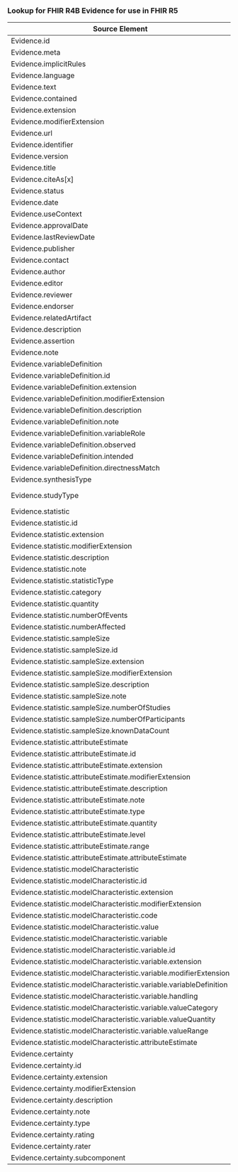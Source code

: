 ### Lookup for FHIR R4B Evidence for use in FHIR R5

| Source Element | Usage | Target |
| -------------- | ----- | ------ |
| Evidence.id | UseElementSameName | Evidence.id |
| Evidence.meta | UseElementSameName | Evidence.meta |
| Evidence.implicitRules | UseElementSameName | Evidence.implicitRules |
| Evidence.language | UseElementSameName | Evidence.language |
| Evidence.text | UseElementSameName | Evidence.text |
| Evidence.contained | UseElementSameName | Evidence.contained |
| Evidence.extension | UseElementSameName | Evidence.extension |
| Evidence.modifierExtension | UseElementSameName | Evidence.modifierExtension |
| Evidence.url | UseElementSameName | Evidence.url |
| Evidence.identifier | UseElementSameName | Evidence.identifier |
| Evidence.version | UseElementSameName | Evidence.version |
| Evidence.title | UseElementSameName | Evidence.title |
| Evidence.citeAs[x] | UseElementSameName | Evidence.citeAs[x] |
| Evidence.status | UseElementSameName | Evidence.status |
| Evidence.date | UseElementSameName | Evidence.date |
| Evidence.useContext | UseElementSameName | Evidence.useContext |
| Evidence.approvalDate | UseElementSameName | Evidence.approvalDate |
| Evidence.lastReviewDate | UseElementSameName | Evidence.lastReviewDate |
| Evidence.publisher | UseElementSameName | Evidence.publisher |
| Evidence.contact | UseElementSameName | Evidence.contact |
| Evidence.author | UseElementSameName | Evidence.author |
| Evidence.editor | UseElementSameName | Evidence.editor |
| Evidence.reviewer | UseElementSameName | Evidence.reviewer |
| Evidence.endorser | UseElementSameName | Evidence.endorser |
| Evidence.relatedArtifact | UseElementSameName | Evidence.relatedArtifact |
| Evidence.description | UseElementSameName | Evidence.description |
| Evidence.assertion | UseElementSameName | Evidence.assertion |
| Evidence.note | UseElementSameName | Evidence.note |
| Evidence.variableDefinition | UseElementSameName | Evidence.variableDefinition |
| Evidence.variableDefinition.id | UseElementSameName | Evidence.variableDefinition.id |
| Evidence.variableDefinition.extension | UseElementSameName | Evidence.variableDefinition.extension |
| Evidence.variableDefinition.modifierExtension | UseElementSameName | Evidence.variableDefinition.modifierExtension |
| Evidence.variableDefinition.description | UseElementSameName | Evidence.variableDefinition.description |
| Evidence.variableDefinition.note | UseElementSameName | Evidence.variableDefinition.note |
| Evidence.variableDefinition.variableRole | UseElementSameName | Evidence.variableDefinition.variableRole |
| Evidence.variableDefinition.observed | UseElementSameName | Evidence.variableDefinition.observed |
| Evidence.variableDefinition.intended | UseElementSameName | Evidence.variableDefinition.intended |
| Evidence.variableDefinition.directnessMatch | UseElementSameName | Evidence.variableDefinition.directnessMatch |
| Evidence.synthesisType | UseElementSameName | Evidence.synthesisType |
| Evidence.studyType | UseExtension | http://hl7.org/fhir/4.3/StructureDefinition/extension-Evidence.studyType |
| Evidence.statistic | UseElementSameName | Evidence.statistic |
| Evidence.statistic.id | UseElementSameName | Evidence.statistic.id |
| Evidence.statistic.extension | UseElementSameName | Evidence.statistic.extension |
| Evidence.statistic.modifierExtension | UseElementSameName | Evidence.statistic.modifierExtension |
| Evidence.statistic.description | UseElementSameName | Evidence.statistic.description |
| Evidence.statistic.note | UseElementSameName | Evidence.statistic.note |
| Evidence.statistic.statisticType | UseElementSameName | Evidence.statistic.statisticType |
| Evidence.statistic.category | UseElementSameName | Evidence.statistic.category |
| Evidence.statistic.quantity | UseElementSameName | Evidence.statistic.quantity |
| Evidence.statistic.numberOfEvents | UseElementSameName | Evidence.statistic.numberOfEvents |
| Evidence.statistic.numberAffected | UseElementSameName | Evidence.statistic.numberAffected |
| Evidence.statistic.sampleSize | UseElementSameName | Evidence.statistic.sampleSize |
| Evidence.statistic.sampleSize.id | UseElementSameName | Evidence.statistic.sampleSize.id |
| Evidence.statistic.sampleSize.extension | UseElementSameName | Evidence.statistic.sampleSize.extension |
| Evidence.statistic.sampleSize.modifierExtension | UseElementSameName | Evidence.statistic.sampleSize.modifierExtension |
| Evidence.statistic.sampleSize.description | UseElementSameName | Evidence.statistic.sampleSize.description |
| Evidence.statistic.sampleSize.note | UseElementSameName | Evidence.statistic.sampleSize.note |
| Evidence.statistic.sampleSize.numberOfStudies | UseElementSameName | Evidence.statistic.sampleSize.numberOfStudies |
| Evidence.statistic.sampleSize.numberOfParticipants | UseElementSameName | Evidence.statistic.sampleSize.numberOfParticipants |
| Evidence.statistic.sampleSize.knownDataCount | UseElementSameName | Evidence.statistic.sampleSize.knownDataCount |
| Evidence.statistic.attributeEstimate | UseElementSameName | Evidence.statistic.attributeEstimate |
| Evidence.statistic.attributeEstimate.id | UseElementSameName | Evidence.statistic.attributeEstimate.id |
| Evidence.statistic.attributeEstimate.extension | UseElementSameName | Evidence.statistic.attributeEstimate.extension |
| Evidence.statistic.attributeEstimate.modifierExtension | UseElementSameName | Evidence.statistic.attributeEstimate.modifierExtension |
| Evidence.statistic.attributeEstimate.description | UseElementSameName | Evidence.statistic.attributeEstimate.description |
| Evidence.statistic.attributeEstimate.note | UseElementSameName | Evidence.statistic.attributeEstimate.note |
| Evidence.statistic.attributeEstimate.type | UseElementSameName | Evidence.statistic.attributeEstimate.type |
| Evidence.statistic.attributeEstimate.quantity | UseElementSameName | Evidence.statistic.attributeEstimate.quantity |
| Evidence.statistic.attributeEstimate.level | UseElementSameName | Evidence.statistic.attributeEstimate.level |
| Evidence.statistic.attributeEstimate.range | UseElementSameName | Evidence.statistic.attributeEstimate.range |
| Evidence.statistic.attributeEstimate.attributeEstimate | UseElementSameName | Evidence.statistic.attributeEstimate.attributeEstimate |
| Evidence.statistic.modelCharacteristic | UseElementSameName | Evidence.statistic.modelCharacteristic |
| Evidence.statistic.modelCharacteristic.id | UseElementSameName | Evidence.statistic.modelCharacteristic.id |
| Evidence.statistic.modelCharacteristic.extension | UseElementSameName | Evidence.statistic.modelCharacteristic.extension |
| Evidence.statistic.modelCharacteristic.modifierExtension | UseElementSameName | Evidence.statistic.modelCharacteristic.modifierExtension |
| Evidence.statistic.modelCharacteristic.code | UseElementSameName | Evidence.statistic.modelCharacteristic.code |
| Evidence.statistic.modelCharacteristic.value | UseElementSameName | Evidence.statistic.modelCharacteristic.value |
| Evidence.statistic.modelCharacteristic.variable | UseElementSameName | Evidence.statistic.modelCharacteristic.variable |
| Evidence.statistic.modelCharacteristic.variable.id | UseElementSameName | Evidence.statistic.modelCharacteristic.variable.id |
| Evidence.statistic.modelCharacteristic.variable.extension | UseElementSameName | Evidence.statistic.modelCharacteristic.variable.extension |
| Evidence.statistic.modelCharacteristic.variable.modifierExtension | UseElementSameName | Evidence.statistic.modelCharacteristic.variable.modifierExtension |
| Evidence.statistic.modelCharacteristic.variable.variableDefinition | UseElementSameName | Evidence.statistic.modelCharacteristic.variable.variableDefinition |
| Evidence.statistic.modelCharacteristic.variable.handling | UseElementSameName | Evidence.statistic.modelCharacteristic.variable.handling |
| Evidence.statistic.modelCharacteristic.variable.valueCategory | UseElementSameName | Evidence.statistic.modelCharacteristic.variable.valueCategory |
| Evidence.statistic.modelCharacteristic.variable.valueQuantity | UseElementSameName | Evidence.statistic.modelCharacteristic.variable.valueQuantity |
| Evidence.statistic.modelCharacteristic.variable.valueRange | UseElementSameName | Evidence.statistic.modelCharacteristic.variable.valueRange |
| Evidence.statistic.modelCharacteristic.attributeEstimate | UseElementSameName | Evidence.statistic.modelCharacteristic.attributeEstimate |
| Evidence.certainty | UseElementSameName | Evidence.certainty |
| Evidence.certainty.id | UseElementSameName | Evidence.certainty.id |
| Evidence.certainty.extension | UseElementSameName | Evidence.certainty.extension |
| Evidence.certainty.modifierExtension | UseElementSameName | Evidence.certainty.modifierExtension |
| Evidence.certainty.description | UseElementSameName | Evidence.certainty.description |
| Evidence.certainty.note | UseElementSameName | Evidence.certainty.note |
| Evidence.certainty.type | UseElementSameName | Evidence.certainty.type |
| Evidence.certainty.rating | UseElementSameName | Evidence.certainty.rating |
| Evidence.certainty.rater | UseElementSameName | Evidence.certainty.rater |
| Evidence.certainty.subcomponent | UseElementSameName | Evidence.certainty.subcomponent |
